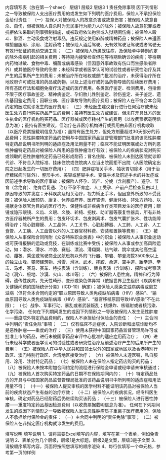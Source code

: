 内容填写表（放在第一个sheet）
	层级1	层级2	层级3
	1 责任免除事项
		因下列情形之一导致被保险人支出医疗费用的或发生如下列明的医疗费用，保险人不承担保险金给付责任：
			（一）投保人对被保险人的故意杀害或故意伤害；被保险人故意自杀、自伤，但被保险人自杀时为无民事行为能力人的除外；被保险人故意犯罪或者抗拒依法采取的刑事强制措施，或被政府依法拘禁或入狱期间伤病；被保险人殴斗、醉酒、主动吸食或注射毒品，违反规定使用麻醉或精神药品；被保险人未遵医嘱擅自服用、涂用、注射药物；被保险人酒后驾驶、无有效驾驶证驾驶或者驾驶无有效行驶证的机动交通工具；
			（二）被保险人所患既往症，及保险单中特别约定的除外疾病引起的相关费用；等待期内接受检查但在等待期后确诊的疾病；等待期内药物过敏、食物中毒、细菌或病毒感染（但因意外事故致有伤口而生感染者除外）或其他医疗导致的伤害；未经科学或者医学认可的试验性或者研究性治疗及其产生的后果所产生的费用；未被治疗所在地权威部门批准的治疗，未获得治疗所在地政府许可或批准的药品或药物，以及上述治疗或药品药物导致的后续医疗费用；所有基因疗法和细胞免疫疗法造成的医疗费用。各类医疗鉴定、检测费用，包括但不限于医疗事故鉴定、精神病鉴定、孕妇胎儿性别鉴定、验伤鉴定、亲子鉴定、遗传基因鉴定费用；因职业病、医疗事故导致的医疗费用；被保险人在不符合本合同约定的医院就诊发生的医疗费用；
			（三）未经医生建议自行进行任何治疗或未经医生处方自行购买药品产生的费用；虽持有医生处方或建议，但未在开具处方的医生执业的医疗机构购买药品、医疗器械或医疗耗材产生的费用（以收费票据载明信息为准）；虽持有医生建议，但治疗在非医疗机构进行或费用由非医疗机构收取（以医疗费票据载明信息为准）；虽持有医生处方，但处方剂量超过30天部分的药品费用；恶性肿瘤特定药品的使用与中国国家药品监督管理部门批准的该恶性肿瘤特定药品说明书所列明的适应症及用法用量不符；临床不能证明医嘱或处方所列恶性肿瘤特定药品对被保险人所患的恶性肿瘤治疗有效；被保险人的疾病状况对购买或领取的恶性肿瘤特定药品已经形成耐药；冒名住院、被保险人未到达医院就诊即代诊、不符合入院标准、挂床住院或住院病人应当出院而拒不出院（从医院确定出院之日起发生的一切医疗费用）；
			（四）肥胖症相关手术、袖状胃切除术（用于治疗糖尿病时除外）、整形手术、美容或整容手术、变性手术及前述手术的并发症或因前述手术导致的医疗事故；被保险人怀孕、流产、分娩（含剖腹产）、避孕、节育（含绝育）、绝育后复通、治疗不孕不育症、人工受孕、产前产后检查及由以上原因导致的并发症；牙科疾病及相关治疗，视力矫正手术，但因意外所致的不受此限；被保险人因预防、康复、休养或疗养、医疗咨询、健康体检、非处方药物、以捐献身体器官为目的的医疗行为、保健性或非疾病治疗类项目发生的医疗费用；眼镜或隐形眼镜、义齿、义眼、义肢、轮椅、拐杖、助听器等康复性器具，所有非处方医疗器械所产生的费用；包皮环切术、包皮剥离术、包皮气囊扩张术、性功能障碍治疗；除心脏瓣膜、人工晶体、人工关节、心脏起搏器、人工肺、人工肾、人工食管、人工胰、人工血管以外的人工器官材料费、安装和置换等费用；
			（五）被保险人从事保险合同所附《众安特殊职业类表》中的职业；被保险人从事职业运动或可获得报酬的运动或竞技，在训练或比赛中受伤；被保险人从事或参加高风险运动，如：潜水、滑水、冲浪、赛艇、漂流、滑翔翼、热气球、跳伞或其他高空运动、蹦极、乘坐或驾驶商业民航班机以外的飞行器、攀岩、攀登海拔3500米以上的独立山峰、攀爬建筑物、滑雪、滑冰、武术、摔跤、柔道、空手道、跆拳道、拳击、马术、赛马、赛车、特技表演（含训练）、替身表演（含训练）、探险或考察活动（洞穴、极地、沙漠、火山、冰川等）；
			（六）被保险人患性病，精神和行为障碍，遗传性疾病，先天性畸形、变形或染色体异常（依据世界卫生组织《疾病和有关健康问题的国际统计分类》（ICD-10）确定）；被保险人感染艾滋病病毒或患艾滋病（但符合本合同约定的“职业原因导致人类免疫缺陷病毒（HIV）感染”、“输血原因导致人类免疫缺陷病毒（HIV）感染”、“器官移植原因导致HIV感染”不在此限）；
			（七）战争、军事行动、暴乱或者武装叛乱；核爆炸、核辐射或者核污染、化学污染。
		任何在下列期间发生的或因下列情形之一导致被保险人发生恶性肿瘤——重度院外特定药品费用的，保险人不承担给付保险金的责任：
			（一）主合同中列明的“责任免除”事项；
			（二）仅有临床不适症状，入院诊断和出院诊断均不是恶性肿瘤——重度的治疗；
			（三）使用未获得中国国家药品监督管理局许可或批准上市的药品，进行未被国家药品审评中心批准的适应症用药治疗；
			（四）进行未经科学或者医学认可的试验性或者研究性治疗及前述治疗产生的后果所产生的费用；
			（五）被保险人在中华人民共和国领土以外的国家或地区以及香港特别行政区、澳门特别行政区、台湾地区接受治疗；
			（六）被保险人未遵医嘱，私自服用、涂用、注射特定药品；
			（七）被保险人未在保险人指定药店购买的药品；
			（八）被保险人未按本附加合同约定的流程进行保险金申请或经申请未审核通过；
			（九）被保险人首次购买特定药品的日期不在保险期间内的；
			（十）特定药品处方的开具与中国国家药品监督管理局批准的该药品说明书中所列明的适应症和用法用量不符；
			（十一）被保险人提交审核的医学材料不能证明该药品对被保险人当前的疾病状态产生有益的治疗疗效；
			（十二）被保险人的疾病状况，经专科医生审核，确定对药品已经耐药后仍继续购买该药品；
			（十三）被保险人进行恶性肿瘤——重度特定药品基因检测费用（以收费票据载明信息为准）。
		任何在下列期间发生的或因下列情形之一导致被保险人发生恶性肿瘤质子重离子医疗费用的，保险人不承担给付保险金的责任：
			（一）主合同中列明的“责任免除”事项；
			（二）被保险人在非指定医疗机构就诊发生的费用。


填写说明
	填写说明
	1、请将需要Excel填写的内容，填写在第一个表单，例如免责说明
	2、表单分为几个层级，层级1是大标题，层级2是文案，层级3是子文案
	3、请按顺序填写内容，页面将按照您填写的顺序渲染
	4、每行仅填写一个单元格，参考第一页的样例


